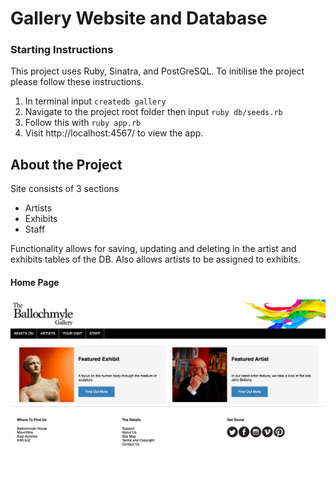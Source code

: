 # Gallery Website and Database

### Starting Instructions

This project uses Ruby, Sinatra, and PostGreSQL. To initilise the project please follow these instructions.

1. In terminal input ``createdb gallery``  
2. Navigate to the project root folder then input ``ruby db/seeds.rb``  
3. Follow this with ``ruby app.rb``  
4. Visit http://localhost:4567/ to view the app.

## About the Project
Site consists of 3 sections
- Artists
- Exhibits
- Staff

Functionality allows for saving, updating and deleting in the artist and exhibits tables of the DB. Also allows artists to be assigned to exhibits.

#### Home Page
<img src="public/images/screenshot_HP.png" width=700 />
